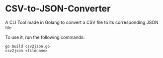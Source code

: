 # CSV-to-JSON-Converter
A CLI Tool made in Golang to convert a CSV file to its corresponding JSON file

To use it, run the following commands:

```
go build csv2json.go
csv2json <filename>
```
